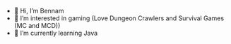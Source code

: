 - 👋 Hi, I’m Bennam
- 👀 I’m interested in gaming (Love Dungeon Crawlers and Survival Games (MC and MCD))
- 🌱 I’m currently learning Java
